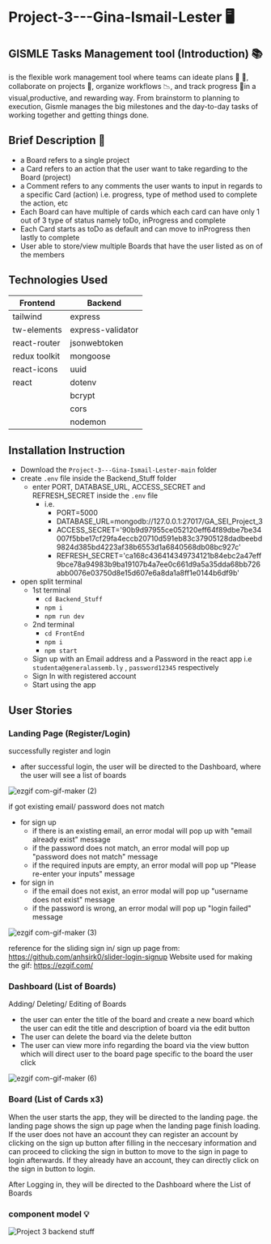 # Project-3---Gina-Ismail-Lester :desktop_computer:

## GISMLE Tasks Management tool (Introduction) :books:

is the flexible work management tool where teams can ideate plans :memo:
:pencil:, collaborate on projects :file_folder:, organize workflows :chart_with_downwards_trend:, and track progress :round_pushpin:in a
visual,productive, and rewarding way. From brainstorm to planning to execution, Gismle manages the big milestones and the day-to-day tasks of working together and getting things done.

## Brief Description :page_facing_up:

- a Board refers to a single project
- a Card refers to an action that the user want to take regarding to the Board (project)
- a Comment refers to any comments the user wants to input in regards to a specific Card (action) i.e. progress, type of method used to complete the action, etc
- Each Board can have multiple of cards which each card can have only 1 out of 3 type of status namely toDo, inProgress and complete
- Each Card starts as toDo as default and can move to inProgress then lastly to complete
- User able to store/view multiple Boards that have the user listed as on of the members

## Technologies Used

|Frontend     |Backend          |
| ------------|-----------------|
|tailwind     |express          |
|tw-elements  |express-validator|
|react-router |jsonwebtoken     |
|redux toolkit|mongoose         |
|react-icons  |uuid             |
|react        |dotenv           |
|             |bcrypt           |
|             |cors             |
|             |nodemon          |

## Installation Instruction

- Download the `Project-3---Gina-Ismail-Lester-main` folder
- create `.env` file inside the Backend_Stuff folder
  - enter PORT, DATABASE_URL, ACCESS_SECRET and REFRESH_SECRET inside the  `.env` file
    - i.e. 
      - PORT=5000
      - DATABASE_URL=mongodb://127.0.0.1:27017/GA_SEI_Project_3
      - ACCESS_SECRET='90b9d97955ce052120eff64f89dbe7be34007f5bbe17cf29fa4eccb20710d591eb83c37905128dadbeebd9824d385bd4223af38b6553d1a6840568db08bc927c'
      - REFRESH_SECRET='ca168c436414349734121b84ebc2a47eff9bce78a94983b9ba19107b4a7ee0c661d9a5a35dda68bb726abb0076e03750d8e15d607e6a8da1a8ff1e0144b6df9b'
- open split terminal
  - 1st terminal 
    - `cd Backend_Stuff`
    - `npm i`
    - `npm run dev`
  - 2nd terminal
    - `cd FrontEnd`
    - `npm i`
    - `npm start`
  - Sign up with an Email address and a Password in the react app i.e `studenta@generalassemb.ly` ,  `password12345` respectively
  - Sign In with registered account
  - Start using the app

## User Stories

### Landing Page (Register/Login)

successfully register and login
- after successful login, the user will be directed to the Dashboard, where the user will see a list of boards

![ezgif com-gif-maker (2)](https://user-images.githubusercontent.com/44399805/180629510-fdae5495-3e2f-424c-bfcb-f3982f62e869.gif)

if got existing email/ password does not match
- for sign up
  - if there is an existing email, an error modal will pop up with "email already exist" message
  - if the password does not match, an error modal will pop up "password does not match" message
  - if the required inputs are empty, an error modal will pop up "Please re-enter your inputs" message
- for sign in
  - if the email does not exist, an error modal will pop up "username does not exist" message
  - if the password is wrong, an error modal will pop up "login failed" message

![ezgif com-gif-maker (3)](https://user-images.githubusercontent.com/44399805/180629693-3b218b88-4b3c-4abb-8a1d-5f92f7703021.gif)

reference for the sliding sign in/ sign up page from: https://github.com/anhsirk0/slider-login-signup
Website used for making the gif: https://ezgif.com/


### Dashboard (List of Boards)

Adding/ Deleting/ Editing of Boards
- the user can enter the title of the board and create a new board which the user can edit the title and description of board via the edit button
- The user can delete the board via the delete button
- The user can view more info regarding the board via the view button which will direct user to the board page specific to the board the user click


![ezgif com-gif-maker (6)](https://user-images.githubusercontent.com/44399805/180630564-45f866c0-afd7-497e-bb04-6d976f127a7a.gif)

### Board (List of Cards x3)


When the user starts the app, they will be directed to the landing page. the landing page shows the sign up page when the landing page finish loading. If the user does not have an account they can register an account by clicking on the sign up button after filling in the neccesary information and can proceed to clicking the sign in button to move to the sign in page to login afterwards. If they already have an account, they can directly click on the sign in button to login.

After Logging in, they will be directed to the Dashboard where the List of Boards

### component model :bulb:
![Project 3 backend stuff](https://user-images.githubusercontent.com/44399805/180625949-e63ee2f9-3898-400b-9c78-26cdb462482d.png)




